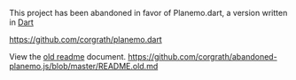 This project has been abandoned in favor of Planemo.dart, a version written in [Dart][1]

https://github.com/corgrath/planemo.dart

View the [old readme][2] document.
https://github.com/corgrath/abandoned-planemo.js/blob/master/README.old.md



[1]: https://www.dartlang.org/
[2]: https://github.com/corgrath/abandoned-planemo.js/blob/master/README.old.md